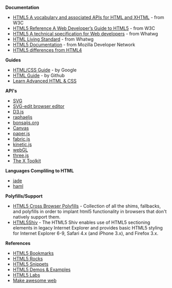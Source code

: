 **Documentation**

* [HTML5 A vocabulary and associated APIs for HTML and XHTML](http://www.w3.org/TR/html-markup/) - from W3C
* [HTML5 Reference A Web Developer’s Guide to HTML5](http://dev.w3.org/html5/html-author/) - from W3C
* [HTML5 A technical specification for Web developers](http://developers.whatwg.org/) - from Whatwg
* [HTML Living Standard](http://www.whatwg.org/specs/web-apps/current-work/multipage/) - from Whatwg
* [HTML5 Documentation](https://developer.mozilla.org/en-US/docs/HTML/HTML5) - from Mozilla Developer Network 
* [HTML5 differences from HTML4](http://dev.w3.org/html5/html4-differences/)

**Guides**

* [HTML/CSS Guide](http://google-styleguide.googlecode.com/svn/trunk/htmlcssguide.xml) - by Google
* [HTML Guide](https://github.com/styleguide/html) - by Github
* [Learn Advanced HTML & CSS](http://learn.shayhowe.com/advanced-html-css/)

**API's**

* [SVG](https://developer.mozilla.org/en-US/docs/SVG)
 * [SVG-edit browser editor](http://svg-edit.googlecode.com/svn-history/r1771/trunk/editor/svg-editor.html)
 * [D3.js](http://d3js.org/)
 * [raphaeljs](http://raphaeljs.com/)
 * [bonsaijs.org](http://bonsaijs.org/)
* [Canvas](https://developer.mozilla.org/en-US/docs/HTML/Canvas)
 * [paper.js](http://paperjs.org/)
 * [fabric.js](http://fabricjs.com/)
 * [kinetic.js](http://kineticjs.com/)
* [webGL](https://developer.mozilla.org/en-US/docs/WebGL)
 * [three.js](http://mrdoob.github.com/three.js/)
 * [The X Toolkit](https://github.com/xtk/X#readme)

**Languages Compliling to HTML**

* [jade](http://jade-lang.com/)
* [haml](https://github.com/haml/haml)

**Polyfills/Support**

* [HTML5 Cross Browser Polyfills](https://github.com/Modernizr/Modernizr/wiki/HTML5-Cross-Browser-Polyfills) -  Collection of all the shims, fallbacks, and polyfills in order to implant html5 functionality in browsers that don't natively support them.
* [HTML5Shiv](https://github.com/aFarkas/html5shiv) - The HTML5 Shiv enables use of HTML5 sectioning elements in legacy Internet Explorer and provides basic HTML5 styling for Internet Explorer 6-9, Safari 4.x (and iPhone 3.x), and Firefox 3.x.

**References**

* [HTML5 Bookmarks](http://html5bookmarks.com)
* [HTML5 Rocks](http://www.html5rocks.com/en/) 
* [HTML5 Snippets](http://html5snippets.com/)
* [HTML5 Demos & Examples](http://html5demos.com/)
* [HTML5 Labs](http://html5labs.com/)
* [Make awesome web](http://makeawesomeweb.com/)


